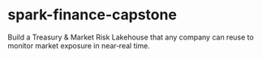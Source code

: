 # spark-finance-capstone
Build a Treasury &amp; Market Risk Lakehouse that any company can reuse to monitor market exposure in near‑real time.

